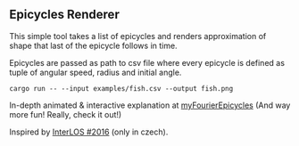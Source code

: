 ## Epicycles Renderer
This simple tool takes a list of epicycles and renders approximation of shape that last of the epicycle follows in time.

Epicycles are passed as path to csv file where every epicycle is defined as tuple of angular speed, radius and initial angle.

```
cargo run -- --input examples/fish.csv --output fish.png
```

In-depth animated & interactive explanation at [myFourierEpicycles](https://www.myfourierepicycles.com/) (And way more fun! Really, check it out!)

Inspired by [InterLOS #2016](htps://interlos.fi.muni.cz/download/years/2016) (only in czech).
